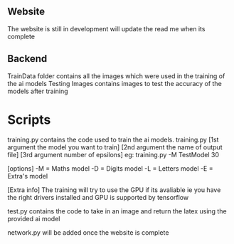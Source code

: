 

## Website

The website is still in development will update the read me when its complete

## Backend
TrainData folder contains all the images which were used in the training of the ai models
Testing Images contains images to test the accuracy of the models after training
# Scripts
training.py contains the code used to train the ai models. training.py [1st argument the model you want to train] [2nd argument the name of output file] [3rd argument number of epsilons] 
eg: training.py -M TestModel 30

[options]
-M = Maths model
-D = Digits model
-L = Letters model
-E = Extra's model

[Extra info]
The training will try to use the GPU if its avaliable ie you have the right drivers installed and GPU is supported by tensorflow

test.py contains the code to take in an image and return the latex using the provided ai model

network.py will be added once the website is complete




